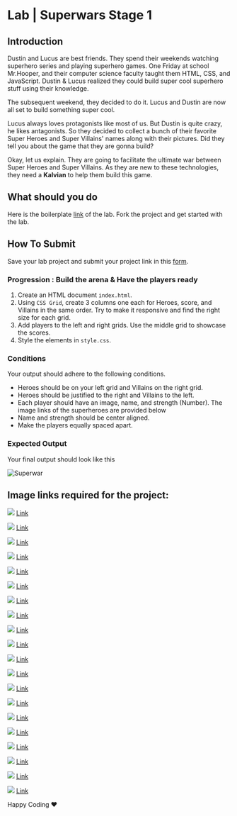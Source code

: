 # Lab | Superwars Stage 1

## Introduction

Dustin and Lucus are best friends. They spend their weekends watching superhero series and playing superhero games. One Friday at school Mr.Hooper, and their computer science faculty taught them HTML, CSS, and JavaScript. Dustin & Lucus realized they could build super cool superhero stuff using their knowledge.

The subsequent weekend, they decided to do it. Lucus and Dustin are now all set to build something super cool.

Lucus always loves protagonists like most of us. But Dustin is quite crazy, he likes antagonists. So they decided to collect a bunch of their favorite Super Heroes and Super Villains' names along with their pictures. Did they tell you about the game that they are gonna build?

Okay, let us explain. They are going to facilitate the ultimate war between Super Heroes and Super Villains. As they are new to these technologies, they need a **Kalvian** to help them build this game.

## What should you do

Here is the boilerplate [link](https://stackblitz.com/edit/web-platform-p66wws?file=README.md) of the lab. Fork the project and get started with the lab.

## How To Submit

Save your lab project and submit your project link in this [form](https://docs.google.com/forms/d/1FsIKaMGG8g_xISwHg0oGVQJpgHCXVRQGSQmpytu-b_o/viewform?usp=pp_url&entry.1483932328=CSK101-M2-L68.1).

### Progression : Build the arena & Have the players ready

1. Create an HTML document `index.html`.
2. Using `CSS Grid`, create 3 columns one each for Heroes, score, and Villains in the same order. Try to make it responsive and find the right size for each grid.
3. Add players to the left and right grids. Use the middle grid to showcase the scores.
4. Style the elements in `style.css`.

### Conditions

Your output should adhere to the following conditions.

- Heroes should be on your left grid and Villains on the right grid.
- Heroes should be justified to the right and Villains to the left.
- Each player should have an image, name, and strength (Number). The image links of the superheroes are provided below
- Name and strength should be center aligned.
- Make the players equally spaced apart.

### Expected Output

Your final output should look like this

![Superwar](https://s3.ap-south-1.amazonaws.com/kalvi-education.github.io/front-end-web-development/superwars.png)

## Image links required for the project:

![](https://s3.ap-south-1.amazonaws.com/kalvi-education.github.io/front-end-web-development/super-1.png)
[Link](https://s3.ap-south-1.amazonaws.com/kalvi-education.github.io/front-end-web-development/super-1.png)

![](https://s3.ap-south-1.amazonaws.com/kalvi-education.github.io/front-end-web-development/super-2.png)
[Link](https://s3.ap-south-1.amazonaws.com/kalvi-education.github.io/front-end-web-development/super-2.png)

![](https://s3.ap-south-1.amazonaws.com/kalvi-education.github.io/front-end-web-development/super-3.png)
[Link](https://s3.ap-south-1.amazonaws.com/kalvi-education.github.io/front-end-web-development/super-3.png)

![](https://s3.ap-south-1.amazonaws.com/kalvi-education.github.io/front-end-web-development/super-4.png)
[Link](https://s3.ap-south-1.amazonaws.com/kalvi-education.github.io/front-end-web-development/super-4.png)

![](https://s3.ap-south-1.amazonaws.com/kalvi-education.github.io/front-end-web-development/super-5.png)
[Link](https://s3.ap-south-1.amazonaws.com/kalvi-education.github.io/front-end-web-development/super-5.png)

![](https://s3.ap-south-1.amazonaws.com/kalvi-education.github.io/front-end-web-development/super-6.png)
[Link](https://s3.ap-south-1.amazonaws.com/kalvi-education.github.io/front-end-web-development/super-6.png)

![](https://s3.ap-south-1.amazonaws.com/kalvi-education.github.io/front-end-web-development/super-7.png)
[Link](https://s3.ap-south-1.amazonaws.com/kalvi-education.github.io/front-end-web-development/super-7.png)

![](https://s3.ap-south-1.amazonaws.com/kalvi-education.github.io/front-end-web-development/super-8.png)
[Link](https://s3.ap-south-1.amazonaws.com/kalvi-education.github.io/front-end-web-development/super-8.png)

![](https://s3.ap-south-1.amazonaws.com/kalvi-education.github.io/front-end-web-development/super-9.png)
[Link](https://s3.ap-south-1.amazonaws.com/kalvi-education.github.io/front-end-web-development/super-9.png)

![](https://s3.ap-south-1.amazonaws.com/kalvi-education.github.io/front-end-web-development/super-10.png)
[Link](https://s3.ap-south-1.amazonaws.com/kalvi-education.github.io/front-end-web-development/super-10.png)

![](https://s3.ap-south-1.amazonaws.com/kalvi-education.github.io/front-end-web-development/super-11.png)
[Link](https://s3.ap-south-1.amazonaws.com/kalvi-education.github.io/front-end-web-development/super-11.png)

![](https://s3.ap-south-1.amazonaws.com/kalvi-education.github.io/front-end-web-development/super-12.png)
[Link](https://s3.ap-south-1.amazonaws.com/kalvi-education.github.io/front-end-web-development/super-12.png)

![](https://s3.ap-south-1.amazonaws.com/kalvi-education.github.io/front-end-web-development/super-13.png)
[Link](https://s3.ap-south-1.amazonaws.com/kalvi-education.github.io/front-end-web-development/super-13.png)

![](https://s3.ap-south-1.amazonaws.com/kalvi-education.github.io/front-end-web-development/super-14.png)
[Link](https://s3.ap-south-1.amazonaws.com/kalvi-education.github.io/front-end-web-development/super-14.png)

![](https://s3.ap-south-1.amazonaws.com/kalvi-education.github.io/front-end-web-development/super-15.png)
[Link](https://s3.ap-south-1.amazonaws.com/kalvi-education.github.io/front-end-web-development/super-15.png)

![](https://s3.ap-south-1.amazonaws.com/kalvi-education.github.io/front-end-web-development/super-16.png)
[Link](https://s3.ap-south-1.amazonaws.com/kalvi-education.github.io/front-end-web-development/super-16.png)

![](https://s3.ap-south-1.amazonaws.com/kalvi-education.github.io/front-end-web-development/super-17.png)
[Link](https://s3.ap-south-1.amazonaws.com/kalvi-education.github.io/front-end-web-development/super-17.png)

![](https://s3.ap-south-1.amazonaws.com/kalvi-education.github.io/front-end-web-development/super-18.png)
[Link](https://s3.ap-south-1.amazonaws.com/kalvi-education.github.io/front-end-web-development/super-18.png)

![](https://s3.ap-south-1.amazonaws.com/kalvi-education.github.io/front-end-web-development/super-19.png)
[Link](https://s3.ap-south-1.amazonaws.com/kalvi-education.github.io/front-end-web-development/super-19.png)

![](https://s3.ap-south-1.amazonaws.com/kalvi-education.github.io/front-end-web-development/super-20.png)
[Link](https://s3.ap-south-1.amazonaws.com/kalvi-education.github.io/front-end-web-development/super-20.png)

Happy Coding ❤️
